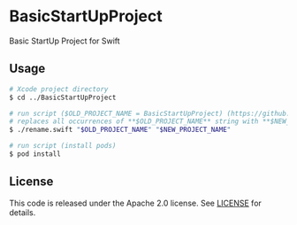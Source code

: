 # BasicStartUpProject
Basic StartUp Project for Swift


## Usage 

```bash
# Xcode project directory
$ cd ../BasicStartUpProject

# run script ($OLD_PROJECT_NAME = BasicStartUpProject) (https://github.com/Datt1994/xcode-project-renamer) 
# replaces all occurrences of **$OLD_PROJECT_NAME** string with **$NEW_PROJECT_NAME** string
$ ./rename.swift "$OLD_PROJECT_NAME" "$NEW_PROJECT_NAME"

# run script (install pods)
$ pod install
```


## License
This code is released under the Apache 2.0 license. See [LICENSE](LICENSE) for details.
